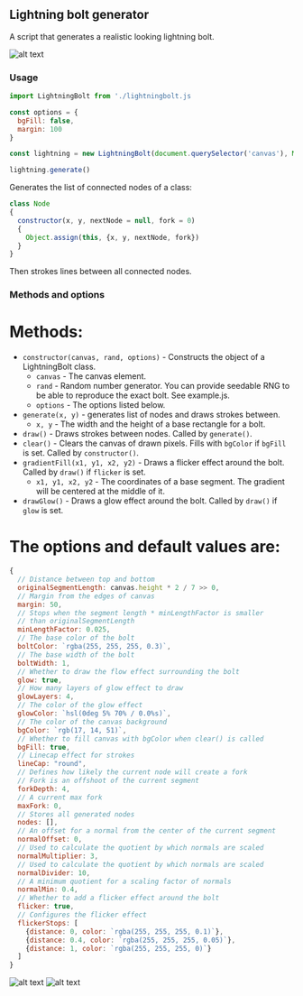 ## Lightning bolt generator

A script that generates a realistic looking lightning bolt.

![alt text](ivanovsaleksejs/lightningbolt/blob/main/example2.jpg?raw=true)

### Usage

```js
import LightningBolt from './lightningbolt.js

const options = {
  bgFill: false,
  margin: 100
}

const lightning = new LightningBolt(document.querySelector('canvas'), Math.random, options)

lightning.generate()
```

Generates the list of connected nodes of a class:
```js
class Node
{
  constructor(x, y, nextNode = null, fork = 0)
  {
    Object.assign(this, {x, y, nextNode, fork})
  }
}
```
Then strokes lines between all connected nodes.

### Methods and options

# Methods:
* `constructor(canvas, rand, options)` - Constructs the object of a LightningBolt class.
    * `canvas` - The canvas element.
    * `rand` - Random number generator. You can provide seedable RNG to be able to reproduce the exact bolt. See example.js.
    * `options` - The options listed below.
* `generate(x, y)` - generates list of nodes and draws strokes between.
    * `x, y` - The width and the height of a base rectangle for a bolt.
* `draw()` - Draws strokes between nodes. Called by `generate()`.
* `clear()` - Clears the canvas of drawn pixels. Fills with `bgColor` if `bgFill` is set. Called by `constructor()`.
* `gradientFill(x1, y1, x2, y2)` - Draws a flicker effect around the bolt. Called by `draw()` if `flicker` is set.
    * `x1, y1, x2, y2` - The coordinates of a base segment. The gradient will be centered at the middle of it.
* `drawGlow()` - Draws a glow effect around the bolt. Called by `draw()` if `glow` is set.

# The options and default values are:
```js
{
  // Distance between top and bottom
  originalSegmentLength: canvas.height * 2 / 7 >> 0, 
  // Margin from the edges of canvas
  margin: 50, 
  // Stops when the segment length * minLengthFactor is smaller
  // than originalSegmentLength
  minLengthFactor: 0.025, 
  // The base color of the bolt
  boltColor: `rgba(255, 255, 255, 0.3)`, 
  // The base width of the bolt
  boltWidth: 1, 
  // Whether to draw the flow effect surrounding the bolt
  glow: true, 
  // How many layers of glow effect to draw
  glowLayers: 4, 
  // The color of the glow effect
  glowColor: `hsl(0deg 5% 70% / 0.0%s)`, 
  // The color of the canvas background
  bgColor: `rgb(17, 14, 51)`, 
  // Whether to fill canvas with bgColor when clear() is called
  bgFill: true, 
  // Linecap effect for strokes
  lineCap: "round", 
  // Defines how likely the current node will create a fork
  // Fork is an offshoot of the current segment
  forkDepth: 4, 
  // A current max fork
  maxFork: 0, 
  // Stores all generated nodes
  nodes: [], 
  // An offset for a normal from the center of the current segment
  normalOffset: 0, 
  // Used to calculate the quotient by which normals are scaled 
  normalMultiplier: 3, 
  // Used to calculate the quotient by which normals are scaled
  normalDivider: 10, 
  // A minimum quotient for a scaling factor of normals
  normalMin: 0.4, 
  // Whether to add a flicker effect around the bolt 
  flicker: true, 
  // Configures the flicker effect
  flickerStops: [ 
    {distance: 0, color: `rgba(255, 255, 255, 0.1)`},
    {distance: 0.4, color: `rgba(255, 255, 255, 0.05)`},
    {distance: 1, color: `rgba(255, 255, 255, 0)`}
  ]
}
```

![alt text](ivanovsaleksejs/lightningbolt/blob/main/example.jpg?raw=true)
![alt text](ivanovsaleksejs/lightningbolt/blob/main/example3.jpg?raw=true)

